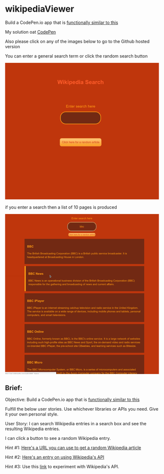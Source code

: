 # wikipediaViewer
Build a CodePen.io app that is [functionally similar to this](https://codepen.io/FreeCodeCamp/full/wGqEga/)

My solution oat [CodePen](http://codepen.io/tom_o/pen/pPZrqG)

Also please click on any of the images below to go to the Github hosted version


You can enter a general search term or click the random search button

<a href="https://appijumbo.github.io/wikipediaViewer/"><img src="./githubInfo/wikiview_1.png" width="800"></a>

if you enter a search then a list of 10 pages is produced

<a href="https://appijumbo.github.io/wikipediaViewer/"><img src="./githubInfo/wikiview_2.png" width="800"></a>


## Brief:

Objective: Build a CodePen.io app that is [functionally similar to this](https://codepen.io/FreeCodeCamp/full/wGqEga/)

Fulfill the below user stories. Use whichever libraries or APIs you need. Give it your own personal style.

User Story: 
I can search Wikipedia entries in a search box and see the resulting Wikipedia entries.

I can click a button to see a random Wikipedia entry.

Hint #1: [Here's a URL you can use to get a random Wikipedia article]( https://en.wikipedia.org/wiki/Special:Random)

Hint #2: [Here's an entry on using Wikipedia's API](https://www.mediawiki.org/wiki/API:Main_page)

Hint #3: Use this [link](https://en.wikipedia.org/wiki/Special:ApiSandbox#action=query&titles=Main%20Page&prop=revisions&rvprop=content&format=jsonfm) to experiment with Wikipedia's API.

